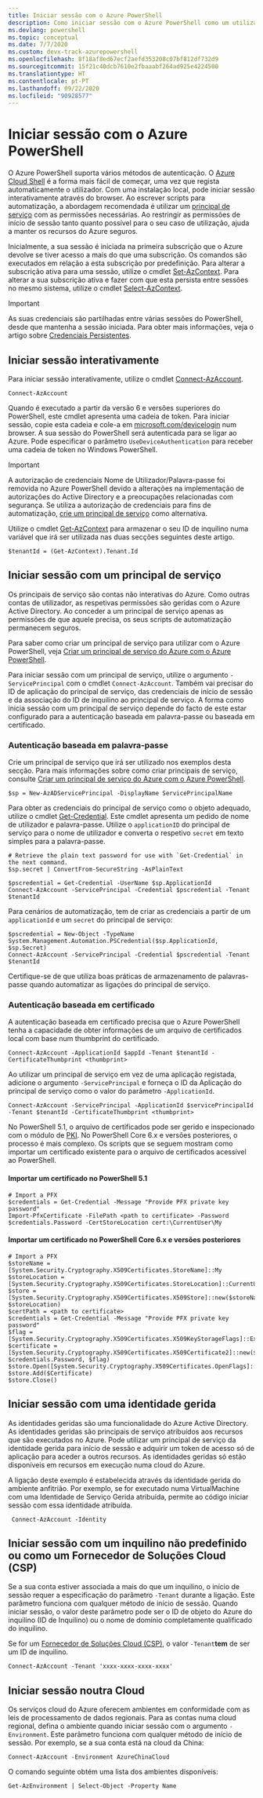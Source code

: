```yaml
---
title: Iniciar sessão com o Azure PowerShell
description: Como iniciar sessão com o Azure PowerShell como um utilizador, principal de serviço ou com identidades geridas para recursos do Azure.
ms.devlang: powershell
ms.topic: conceptual
ms.date: 7/7/2020
ms.custom: devx-track-azurepowershell
ms.openlocfilehash: 8f18af8ed67ecf2aefd353208c07bf812df732d9
ms.sourcegitcommit: 15f21c40dcb7610e2fbaaabf264ad925e4224500
ms.translationtype: HT
ms.contentlocale: pt-PT
ms.lasthandoff: 09/22/2020
ms.locfileid: "90928577"
---
```

# <a name="sign-in-with-azure-powershell"></a>Iniciar sessão com o Azure PowerShell

O Azure PowerShell suporta vários métodos de autenticação. O [Azure Cloud Shell](/azure/cloud-shell/overview) é a forma mais fácil de começar, uma vez que regista automaticamente o utilizador. Com uma instalação local, pode iniciar sessão interativamente através do browser. Ao escrever scripts para automatização, a abordagem recomendada é utilizar um [principal de serviço](create-azure-service-principal-azureps.md) com as permissões necessárias. Ao restringir as permissões de início de sessão tanto quanto possível para o seu caso de utilização, ajuda a manter os recursos do Azure seguros.

Inicialmente, a sua sessão é iniciada na primeira subscrição que o Azure devolve se tiver acesso a mais do que uma subscrição. Os comandos são executados em relação a esta subscrição por predefinição. Para alterar a subscrição ativa para uma sessão, utilize o cmdlet [Set-AzContext](/powershell/module/az.accounts/set-azcontext). Para alterar a sua subscrição ativa e fazer com que esta persista entre sessões no mesmo sistema, utilize o cmdlet [Select-AzContext](/powershell/module/az.accounts/select-azcontext).

> [!IMPORTANT]
> As suas credenciais são partilhadas entre várias sessões do PowerShell, desde que mantenha a sessão iniciada.
> Para obter mais informações, veja o artigo sobre [Credenciais Persistentes](context-persistence.md).

## <a name="sign-in-interactively"></a>Iniciar sessão interativamente

Para iniciar sessão interativamente, utilize o cmdlet [Connect-AzAccount](/powershell/module/az.accounts/connect-azaccount).

```azurepowershell-interactive
Connect-AzAccount
```

Quando é executado a partir da versão 6 e versões superiores do PowerShell, este cmdlet apresenta uma cadeia de token. Para iniciar sessão, copie esta cadeia e cole-a em [microsoft.com/devicelogin](https://microsoft.com/devicelogin) num browser. A sua sessão do PowerShell será autenticada para se ligar ao Azure. Pode especificar o parâmetro `UseDeviceAuthentication` para receber uma cadeia de token no Windows PowerShell.

> [!IMPORTANT]
> A autorização de credenciais Nome de Utilizador/Palavra-passe foi removida no Azure PowerShell devido a alterações na implementação de autorizações do Active Directory e a preocupações relacionadas com segurança. Se utiliza a autorização de credenciais para fins de automatização, [crie um principal de serviço](create-azure-service-principal-azureps.md) como alternativa.

Utilize o cmdlet [Get-AzContext](/powershell/module/az.accounts/get-azcontext) para armazenar o seu ID de inquilino numa variável que irá ser utilizada nas duas secções seguintes deste artigo.

```azurepowershell-interactive
$tenantId = (Get-AzContext).Tenant.Id
```

## <a name="sign-in-with-a-service-principal"></a>Iniciar sessão com um principal de serviço<a name="sp-signin"/>

Os principais de serviço são contas não interativas do Azure. Como outras contas de utilizador, as respetivas permissões são geridas com o Azure Active Directory. Ao conceder a um principal de serviço apenas as permissões de que aquele precisa, os seus scripts de automatização permanecem seguros.

Para saber como criar um principal de serviço para utilizar com o Azure PowerShell, veja [Criar um principal de serviço do Azure com o Azure PowerShell](create-azure-service-principal-azureps.md).

Para iniciar sessão com um principal de serviço, utilize o argumento `-ServicePrincipal` com o cmdlet `Connect-AzAccount`. Também vai precisar do ID de aplicação do principal de serviço, das credenciais de início de sessão e da associação do ID de inquilino ao principal de serviço. A forma como inicia sessão com um principal de serviço depende do facto de este estar configurado para a autenticação baseada em palavra-passe ou baseada em certificado.

### <a name="password-based-authentication"></a>Autenticação baseada em palavra-passe

Crie um principal de serviço que irá ser utilizado nos exemplos desta secção. Para mais informações sobre como criar principais de serviço, consulte [Criar um principal de serviço do Azure com o Azure PowerShell](/powershell/azure/create-azure-service-principal-azureps).

```azurepowershell-interactive
$sp = New-AzADServicePrincipal -DisplayName ServicePrincipalName
```

Para obter as credenciais do principal de serviço como o objeto adequado, utilize o cmdlet [Get-Credential](/powershell/module/microsoft.powershell.security/get-credential). Este cmdlet apresenta um pedido de nome de utilizador e palavra-passe. Utilize o `applicationID` do principal de serviço para o nome de utilizador e converta o respetivo `secret` em texto simples para a palavra-passe.

```azurepowershell-interactive
# Retrieve the plain text password for use with `Get-Credential` in the next command.
$sp.secret | ConvertFrom-SecureString -AsPlainText

$pscredential = Get-Credential -UserName $sp.ApplicationId
Connect-AzAccount -ServicePrincipal -Credential $pscredential -Tenant $tenantId
```

Para cenários de automatização, tem de criar as credenciais a partir de um `applicationId` e um `secret` do principal de serviço:

```azurepowershell-interactive
$pscredential = New-Object -TypeName System.Management.Automation.PSCredential($sp.ApplicationId, $sp.Secret)
Connect-AzAccount -ServicePrincipal -Credential $pscredential -Tenant $tenantId
```

Certifique-se de que utiliza boas práticas de armazenamento de palavras-passe quando automatizar as ligações do principal de serviço.

### <a name="certificate-based-authentication"></a>Autenticação baseada em certificado

A autenticação baseada em certificado precisa que o Azure PowerShell tenha a capacidade de obter informações de um arquivo de certificados local com base num thumbprint do certificado.

```azurepowershell-interactive
Connect-AzAccount -ApplicationId $appId -Tenant $tenantId -CertificateThumbprint <thumbprint>
```

Ao utilizar um principal de serviço em vez de uma aplicação registada, adicione o argumento `-ServicePrincipal` e forneça o ID da Aplicação do principal de serviço como o valor do parâmetro `-ApplicationId`.

```azurepowershell-interactive
Connect-AzAccount -ServicePrincipal -ApplicationId $servicePrincipalId -Tenant $tenantId -CertificateThumbprint <thumbprint>
```

No PowerShell 5.1, o arquivo de certificados pode ser gerido e inspecionado com o módulo de [PKI](/powershell/module/pkiclient). No PowerShell Core 6.x e versões posteriores, o processo é mais complexo. Os scripts que se seguem mostram como importar um certificado existente para o arquivo de certificados acessível ao PowerShell.

#### <a name="import-a-certificate-in-powershell-51"></a>Importar um certificado no PowerShell 5.1

```azurepowershell-interactive
# Import a PFX
$credentials = Get-Credential -Message "Provide PFX private key password"
Import-PfxCertificate -FilePath <path to certificate> -Password $credentials.Password -CertStoreLocation cert:\CurrentUser\My
```

#### <a name="import-a-certificate-in-powershell-core-6x-and-later"></a>Importar um certificado no PowerShell Core 6.x e versões posteriores

```azurepowershell-interactive
# Import a PFX
$storeName = [System.Security.Cryptography.X509Certificates.StoreName]::My
$storeLocation = [System.Security.Cryptography.X509Certificates.StoreLocation]::CurrentUser
$store = [System.Security.Cryptography.X509Certificates.X509Store]::new($storeName, $storeLocation)
$certPath = <path to certificate>
$credentials = Get-Credential -Message "Provide PFX private key password"
$flag = [System.Security.Cryptography.X509Certificates.X509KeyStorageFlags]::Exportable
$certificate = [System.Security.Cryptography.X509Certificates.X509Certificate2]::new($certPath, $credentials.Password, $flag)
$store.Open([System.Security.Cryptography.X509Certificates.OpenFlags]::ReadWrite)
$store.Add($Certificate)
$store.Close()
```

## <a name="sign-in-using-a-managed-identity"></a>Iniciar sessão com uma identidade gerida

As identidades geridas são uma funcionalidade do Azure Active Directory. As identidades geridas são principais de serviço atribuídos aos recursos que são executados no Azure. Pode utilizar um principal de serviço da identidade gerida para início de sessão e adquirir um token de acesso só de aplicação para aceder a outros recursos. As identidades geridas só estão disponíveis em recursos em execução numa cloud do Azure.

A ligação deste exemplo é estabelecida através da identidade gerida do ambiente anfitrião. Por exemplo, se for executado numa VirtualMachine com uma Identidade de Serviço Gerida atribuída, permite ao código iniciar sessão com essa identidade atribuída.

```azurepowershell-interactive
 Connect-AzAccount -Identity
```

## <a name="sign-in-with-a-non-default-tenant-or-as-a-cloud-solution-provider-csp"></a>Iniciar sessão com um inquilino não predefinido ou como um Fornecedor de Soluções Cloud (CSP)

Se a sua conta estiver associada a mais do que um inquilino, o início de sessão requer a especificação do parâmetro `-Tenant` durante a ligação. Este parâmetro funciona com qualquer método de início de sessão. Quando iniciar sessão, o valor deste parâmetro pode ser o ID de objeto do Azure do inquilino (ID de Inquilino) ou o nome de domínio completamente qualificado do inquilino.

Se for um [Fornecedor de Soluções Cloud (CSP)](https://azure.microsoft.com/offers/ms-azr-0145p/), o valor `-Tenant`**tem** de ser um ID de inquilino.

```azurepowershell-interactive
Connect-AzAccount -Tenant 'xxxx-xxxx-xxxx-xxxx'
```

## <a name="sign-in-to-another-cloud"></a>Iniciar sessão noutra Cloud

Os serviços cloud do Azure oferecem ambientes em conformidade com as leis de processamento de dados regionais. Para as contas numa cloud regional, defina o ambiente quando iniciar sessão com o argumento `-Environment`. Este parâmetro funciona com qualquer método de início de sessão. Por exemplo, se a sua conta está na cloud da China:

```azurepowershell-interactive
Connect-AzAccount -Environment AzureChinaCloud
```

O comando seguinte obtém uma lista dos ambientes disponíveis:

```azurepowershell-interactive
Get-AzEnvironment | Select-Object -Property Name
```
